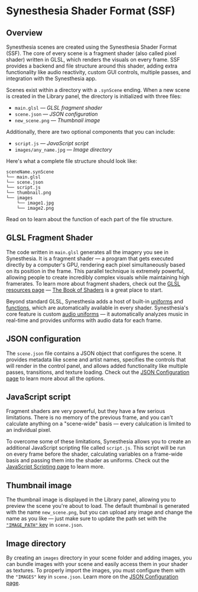 # Synesthesia Shader Format (SSF)

## Overview

Synesthesia scenes are created using the Synesthesia Shader Format (SSF). The core of every scene is a fragment shader (also called pixel shader) written in GLSL, which renders the visuals on every frame. SSF provides a backend and file structure around this shader, adding extra functionality like audio reactivity, custom GUI controls, multiple passes, and integration with the Synesthesia app. 

Scenes exist within a directory with a `.synScene` ending. When a new scene is created in the Library panel, the directory is initialized with three files:

- `main.glsl` — *GLSL fragment shader*
- `scene.json` — *JSON configuration*
- `new_scene.png` — *Thumbnail image*

Additionally, there are two optional components that you can include:

- `script.js` — *JavaScript script*
- `images/any_name.jpg` — *Image directory*

Here's what a complete file structure should look like: 

```
sceneName.synScene
└── main.glsl
└── scene.json
└── script.js
└── thumbnail.png
└── images
    └── image1.jpg
    └── image2.png
```

Read on to learn about the function of each part of the file structure.

## GLSL Fragment Shader
The code written in `main.glsl` generates all the imagery you see in Synesthesia. It is a fragment shader — a program that gets executed directly by a computer's GPU, rendering each pixel simultaneously based on its position in the frame. This parallel technique is extremely powerful, allowing people to create incredibly complex visuals while maintaining high framerates. To learn more about fragment shaders, check out the [GLSL resources page](../resources/glsl_resources.md) — [The Book of Shaders](https://thebookofshaders.com/) is a great place to start.

Beyond standard GLSL, Synesthesia adds a host of built-in [uniforms](standard_uniforms.md) and [functions](functions.md), which are automatically available in every shader. Synesthesia's core feature is custom [audio uniforms](audio_uniforms.md) — it automatically analyzes music in real-time and provides uniforms with audio data for each frame.

<!-- If you're coming from another GLSL environment like [Shadertoy](https://www.shadertoy.com/) or [ISF](https://editor.isf.video/), check out the transition guide. -->

## JSON configuration
The `scene.json` file contains a JSON object that configures the scene. It provides metadata like scene and artist names, specifies the controls that will render in the control panel, and allows added functionality like multiple passes, transitions, and texture loading. Check out the [JSON Configuration page](json.md) to learn more about all the options. 

## JavaScript script
Fragment shaders are very powerful, but they have a few serious limitations. There is no memory of the previous frame, and you can't calculate anything on a "scene-wide" basis — every calulcation is limited to an individual pixel. 

To overcome some of these limitations, Synesthesia allows you to create an additional JavaScript scripting file called `script.js`. This script will be run on every frame before the shader, calculating variables on a frame-wide basis and passing them into the shader as uniforms. Check out the [JavaScript Scripting page](script.md) to learn more.

## Thumbnail image
The thumbnail image is displayed in the Library panel, allowing you to preview the scene you're about to load. The default thumbnail is generated with the name `new_scene.png`, but you can upload any image and change the name as you like — just make sure to update the path set with the [`"IMAGE_PATH"` key](json.md#metadata) in `scene.json`. 

## Image directory
By creating an `images` directory in your scene folder and adding images, you can bundle images with your scene and easily access them in your shader as textures. To properly import the images, you must configure them with the `"IMAGES"` key in `scene.json`. Learn more on the [JSON Configuration page](json.md#images).